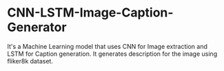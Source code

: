 # CNN-LSTM-Image-Caption-Generator
It's a Machine Learning model that uses CNN for Image extraction and LSTM for Caption generation. It generates description for the image using fliker8k dataset.
